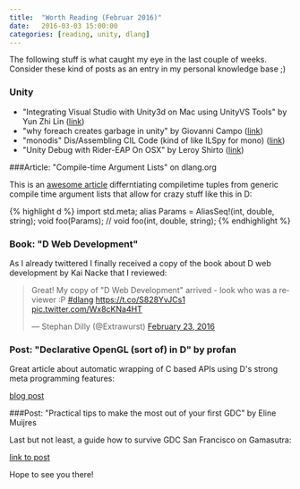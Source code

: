 ```yaml
---
title:  "Worth Reading (Februar 2016)"
date:   2016-03-03 15:00:00
categories: [reading, unity, dlang]
---
```


The following stuff is what caught my eye in the last couple of weeks. Consider these kind of posts as an entry in my personal knowledge base ;)

### Unity

* "Integrating Visual Studio with Unity3d on Mac using UnityVS Tools" by Yun Zhi Lin ([link](https://www.yunspace.com/post/integrating-visual-studio-with-unity3d-on-mac-using-unityvs-tools/))
* "why foreach creates garbage in unity" by Giovanni Campo ([link](http://codingadventures.me/2016/02/15/unity-mono-runtime-the-truth-about-disposable-value-types/))
* "monodis" Dis/Assembling CIL Code (kind of like ILSpy for mono) ([link](http://www.mono-project.com/docs/tools+libraries/tools/monodis/))
* "Unity Debug with Rider-EAP On OSX" by Leroy Shirto ([link](http://www.leroyshirto.co.uk/2016/03/unity-debug-with-rider-eap-on-osx/))

###Article: "Compile-time Argument Lists" on dlang.org

This is an [awesome article](http://dlang.org/ctarguments.html) differntiating compiletime tuples from generic compile time argument lists that allow for crazy stuff like this in D:

{% highlight d %}
import std.meta;
alias Params = AliasSeq!(int, double, string);
void foo(Params); // void foo(int, double, string);
{% endhighlight %}

### Book: "D Web Development"

As I already twittered I finally received a copy of the book about D web development by Kai Nacke that I reviewed:

<blockquote class="twitter-tweet" data-lang="en"><p lang="en" dir="ltr">Great! My copy of &quot;D Web Development&quot; arrived - look who was a reviewer :P <a href="https://twitter.com/hashtag/dlang?src=hash">#dlang</a> <a href="https://t.co/S828YvJCs1">https://t.co/S828YvJCs1</a> <a href="https://t.co/Wx8cKNa4HT">pic.twitter.com/Wx8cKNa4HT</a></p>&mdash; Stephan Dilly (@Extrawurst) <a href="https://twitter.com/Extrawurst/status/702234903384031232">February 23, 2016</a></blockquote>
<script async src="//platform.twitter.com/widgets.js" charset="utf-8"></script>

### Post: "Declarative OpenGL (sort of) in D" by profan

Great article about automatic wrapping of C based APIs using D's strong meta programming features:

[blog post](https://pagefault.se/dlang/2016/02/26/declarative-opengl-dlang/)

###Post: "Practical tips to make the most out of your first GDC" by Eline Muijres

Last but not least, a guide how to survive GDC San Francisco on Gamasutra:

[link to post](http://www.gamasutra.com/blogs/ElineMuijres/20160225/266607/Practical_tips_to_make_the_most_out_of_your_first_GDC.php)

Hope to see you there!